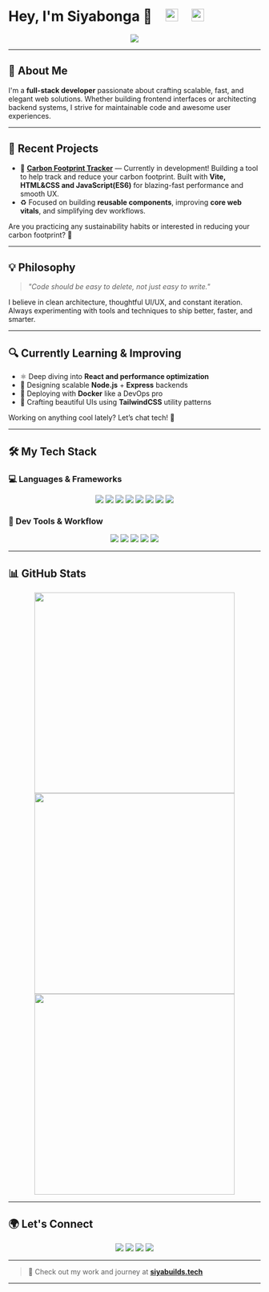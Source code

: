<h1>
  Hey, I'm Siyabonga 👋
  &nbsp;&nbsp;
  <img src="https://img.shields.io/badge/COMMITS-547-blue?style=flat-square&color=blue" height="25"/>
  &nbsp;&nbsp;
  <img src="https://img.shields.io/github/followers/siyabuilds?label=FOLLOWERS&style=flat-square&color=green" height="25"/>
</h1>

<p align="center">
  <img src="https://readme-typing-svg.herokuapp.com?font=Fira+Code&size=24&pause=1000&color=38B2AC&center=true&vCenter=true&width=500&lines=Full+Stack+Developer;React+%2B+Next.js+Specialist;TypeScript+Enthusiast;Building+with+passion" />
</p>

---

## 🚀 About Me

I'm a **full-stack developer** passionate about crafting scalable, fast, and elegant web solutions. Whether building frontend interfaces or architecting backend systems, I strive for maintainable code and awesome user experiences.

---

## 🧠 Recent Projects

- 🌱 [**Carbon Footprint Tracker**](https://carbon-footprint.siyabuilds.tech) — Currently in development! Building a tool to help track and reduce your carbon footprint. Built with **Vite, HTML&CSS and JavaScript(ES6)** for blazing-fast performance and smooth UX.
- ♻️ Focused on building **reusable components**, improving **core web vitals**, and simplifying dev workflows.

Are you practicing any sustainability habits or interested in reducing your carbon footprint? 🍃

---

## 💡 Philosophy

> *"Code should be easy to delete, not just easy to write."*

I believe in clean architecture, thoughtful UI/UX, and constant iteration. Always experimenting with tools and techniques to ship better, faster, and smarter.

---

## 🔍 Currently Learning & Improving

- ⚛️ Deep diving into **React and performance optimization**
- 🧱 Designing scalable **Node.js** + **Express** backends
- 🐳 Deploying with **Docker** like a DevOps pro
- 🎨 Crafting beautiful UIs using **TailwindCSS** utility patterns

Working on anything cool lately? Let’s chat tech! 🚀

---

## 🛠️ My Tech Stack

### 💻 Languages & Frameworks
<p align="center">
  <img src="https://img.shields.io/badge/React-%2320232a.svg?style=for-the-badge&logo=react&logoColor=61DAFB">
  <img src="https://img.shields.io/badge/TypeScript-%23007ACC.svg?style=for-the-badge&logo=typescript&logoColor=white">
  <img src="https://img.shields.io/badge/JavaScript-%23F7DF1E.svg?style=for-the-badge&logo=javascript&logoColor=black">
  <img src="https://img.shields.io/badge/Next.js-%23000000.svg?style=for-the-badge&logo=nextdotjs&logoColor=white">
  <img src="https://img.shields.io/badge/Node.js-%23339933.svg?style=for-the-badge&logo=nodedotjs&logoColor=white">
  <img src="https://img.shields.io/badge/Express-%23000000.svg?style=for-the-badge&logo=express&logoColor=white">
  <img src="https://img.shields.io/badge/Tailwind_CSS-%2338B2AC.svg?style=for-the-badge&logo=tailwind-css&logoColor=white">
  <img src="https://img.shields.io/badge/Vite-%23646CFF.svg?style=for-the-badge&logo=vite&logoColor=white">
</p>

### 🔧 Dev Tools & Workflow
<p align="center">
  <img src="https://img.shields.io/badge/Docker-%232496ED.svg?style=for-the-badge&logo=docker&logoColor=white">
  <img src="https://img.shields.io/badge/Git-%23F05032.svg?style=for-the-badge&logo=git&logoColor=white">
  <img src="https://img.shields.io/badge/VSCode-%23007ACC.svg?style=for-the-badge&logo=visual-studio-code&logoColor=white">
  <img src="https://img.shields.io/badge/ESLint-%234B32C3.svg?style=for-the-badge&logo=eslint&logoColor=white">
  <img src="https://img.shields.io/badge/NPM-%23CB3837.svg?style=for-the-badge&logo=npm&logoColor=white">
</p>

---

## 📊 GitHub Stats

<p align="center">
  <img src="https://github-readme-stats.vercel.app/api?username=siyabuilds&show_icons=true&theme=react&hide_border=true" width="400">
  <br/>
  <img src="https://github-readme-stats.vercel.app/api/top-langs/?username=siyabuilds&layout=compact&theme=react&hide_border=true" width="400">
  <br/>
  <img src="https://github-readme-streak-stats.herokuapp.com/?user=siyabuilds&theme=react&hide_border=true" width="400">
</p>

---

## 🌍 Let's Connect

<p align="center">
  <a href="https://github.com/siyabuilds" target="_blank"><img src="https://img.shields.io/badge/GitHub-%23181717.svg?style=for-the-badge&logo=github&logoColor=white"></a>
  <a href="https://www.linkedin.com/in/bytedojo/" target="_blank"><img src="https://img.shields.io/badge/LinkedIn-%230A66C2.svg?style=for-the-badge&logo=linkedin&logoColor=white"></a>
  <a href="mailto:siyabonga.lukhele@umuzi.org" target="_blank"><img src="https://img.shields.io/badge/Email-%23EA4335.svg?style=for-the-badge&logo=gmail&logoColor=white"></a>
  <a href="https://siyabuilds.tech" target="_blank"><img src="https://img.shields.io/badge/Portfolio-%2347A3F3.svg?style=for-the-badge&logo=safari&logoColor=white"></a>
</p>

---

> 🔗 Check out my work and journey at [**siyabuilds.tech**](https://siyabuilds.tech)

---
